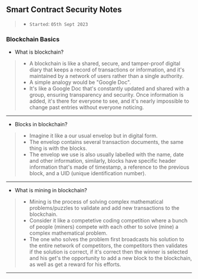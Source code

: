 ## Smart Contract Security Notes

> - `Started`: `05th Sept 2023`

### Blockchain Basics

- What is blockchain?
> -  A blockchain is like a shared, secure, and tamper-proof digital diary that keeps a record of transactions or information, and it's maintained by a network of users rather than a single authority.
> -  A simple analogy would be "Google Doc".
> -  It's like a Google Doc that's constantly updated and shared with a group, ensuring transparency and security. Once information is added, it's there for everyone to see, and it's nearly impossible to change past entries without everyone noticing.

---

- Blocks in blockchain?
> - Imagine it like a our usual envelop but in digital form.
> - The envelop contains several transaction documents, the same thing is with the blocks.
> - The envelop we use is also usually labelled with the name, date and other information, similarly, blocks have specific header information that's made of timestamp, a reference to the previous block, and a UID (unique identification number).

---

- What is mining in blockchain?
> - Mining is the process of solving complex mathematical problems/puzzles to validate and add new transactions to the blockchain.
> - Consider it like a competetive coding competition where a bunch of people (miners) compete with each other to solve (mine) a complex mathematical problem.
> - The one who solves the problem first broadcasts his solution to the entire network of competitors, the competitors then validates if the solution is correct, if it's correct then the winner is selected and his get's the opportunity to add a new block to the blockchain, as well as get a reward for his efforts.

---



